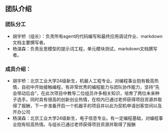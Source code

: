 ## 团队介绍

### 团队分工

- 胡宇桥（组长）：负责所有agent的代码编写和最终应用调试作业、markdown文档主要撰写者。
- 杨淏森：负责反思模型的提示词工程，单元模块测试，markdown文档撰写者。

### 成员介绍：

- 胡宇桥：北京工业大学24级新生，机器人工程专业。对编程事业抱有极高热情，自初中开始接触编程，有非常优秀的编程能力与团队协作能力，坚持“先会带动后会”，在此次项目中教导二位组员许多相关知识，培育了两位未来种子选手。同时具有很高的创新创业热情，在校内已通过老师获得项目资源并取得了报酬，下一步准备开启一个机器手的项目并以此为契机申请创客空间以及开办公司
- 杨淏森：北京工业大学24级新生，电子信息专业。有一定编程基础，对编程事业抱有较高热情。与组长已通过老师获得项目资源并取得了报酬